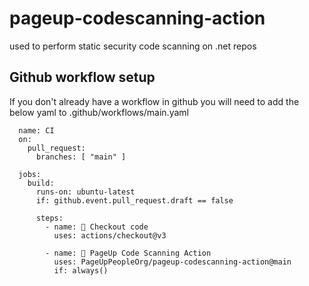 # pageup-codescanning-action
used to perform static security code scanning on .net repos


## Github workflow setup

If you don't already have a workflow in github you will need to add the below yaml to .github/workflows/main.yaml

```
  name: CI
  on:
    pull_request:
      branches: [ "main" ]

  jobs:
    build:
      runs-on: ubuntu-latest
      if: github.event.pull_request.draft == false

      steps:
        - name: 🛒 Checkout code
          uses: actions/checkout@v3

        - name: 🔐 PageUp Code Scanning Action
          uses: PageUpPeopleOrg/pageup-codescanning-action@main      
          if: always()
